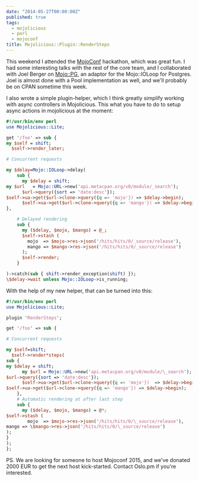 ```yaml
---
date: "2014-05-27T00:00:00Z"
published: true
tags:
  - mojolicious
  - perl
  - mojoconf
title: Mojolicious::Plugin::RenderSteps
---
```


This weekend I attended the [MojoConf](http://mojoconf.org/) hackathon, which was great fun. I had
some interesting talks with the rest of the core team, and I collaborated with
Joel Berger on [Mojo::PG](http://github.com/marcusramberg/mojo-pg), an adaptor for the Mojo::IOLoop for Postgres.
Joel is almost done with a Pool implementation as well, and we'll probably be
on CPAN sometime this week.

I also wrote a simple plugin-helper, which I think greatly simplify working
with async controllers in Mojolicious. This what you have to do to setup async
actions in mojolicious at the moment:

```perl
#!/usr/bin/env perl
use Mojolicious::Lite;

get '/foo' => sub {
my $self = shift;
  $self->render_later;

# Concurrent requests

my $delay=Mojo::IOLoop->delay(
    sub {
      my $delay = shift;
my $url   = Mojo::URL->new('api.metacpan.org/v0/module/_search');
      $url->query({sort => 'date:desc'});
$self->ua->get($url->clone->query({q => 'mojo'}) => $delay->begin);
      $self->ua->get($url->clone->query({q => 'mango'}) => $delay->begin);
},

    # Delayed rendering
    sub {
      my ($delay, $mojo, $mango) = @_;
      $self->stash (
        mojo  => $mojo->res->json('/hits/hits/0/_source/release'),
        mango => $mango->res->json('/hits/hits/0/_source/release')
      );
      $self->render;
    }

)->catch(sub { shift->render_exception(shift) });
\$delay->wait unless Mojo::IOLoop->is_running;
```

With the help of my new helper, that can be turned into this:

```perl
#!/usr/bin/env perl
use Mojolicious::Lite;

plugin 'RenderSteps';

get '/foo' => sub {

# Concurrent requests

my $self=shift;
  $self->render*steps(
sub {
my $delay = shift;
      my $url = Mojo::URL->new('api.metacpan.org/v0/module/\_search');
$url->query({sort => 'date:desc'});
      $self->ua->get($url->clone->query({q => 'mojo'})  => $delay->begin);
$self->ua->get($url->clone->query({q => 'mango'}) => $delay->begin);
    },
    # Automatic rendering at after last step
    sub {
      my ($delay, $mojo, $mango) = @*;
$self->stash (
        mojo  => $mojo->res->json('/hits/hits/0/\_source/release'),
mango => \$mango->res->json('/hits/hits/0/\_source/release')
);
}
);
};
```

PS. We are looking for someone to host Mojoconf 2015, and we've donated 2000
EUR to get the next host kick-started. Contact Oslo.pm if you're interested.
